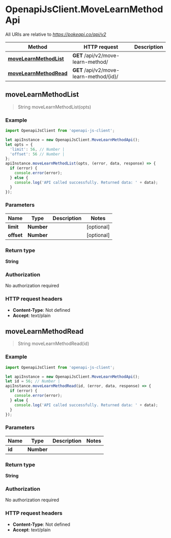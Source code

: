 # OpenapiJsClient.MoveLearnMethodApi

All URIs are relative to *https://pokeapi.co/api/v2*

Method | HTTP request | Description
------------- | ------------- | -------------
[**moveLearnMethodList**](MoveLearnMethodApi.md#moveLearnMethodList) | **GET** /api/v2/move-learn-method/ | 
[**moveLearnMethodRead**](MoveLearnMethodApi.md#moveLearnMethodRead) | **GET** /api/v2/move-learn-method/{id}/ | 



## moveLearnMethodList

> String moveLearnMethodList(opts)



### Example

```javascript
import OpenapiJsClient from 'openapi-js-client';

let apiInstance = new OpenapiJsClient.MoveLearnMethodApi();
let opts = {
  'limit': 56, // Number | 
  'offset': 56 // Number | 
};
apiInstance.moveLearnMethodList(opts, (error, data, response) => {
  if (error) {
    console.error(error);
  } else {
    console.log('API called successfully. Returned data: ' + data);
  }
});
```

### Parameters


Name | Type | Description  | Notes
------------- | ------------- | ------------- | -------------
 **limit** | **Number**|  | [optional] 
 **offset** | **Number**|  | [optional] 

### Return type

**String**

### Authorization

No authorization required

### HTTP request headers

- **Content-Type**: Not defined
- **Accept**: text/plain


## moveLearnMethodRead

> String moveLearnMethodRead(id)



### Example

```javascript
import OpenapiJsClient from 'openapi-js-client';

let apiInstance = new OpenapiJsClient.MoveLearnMethodApi();
let id = 56; // Number | 
apiInstance.moveLearnMethodRead(id, (error, data, response) => {
  if (error) {
    console.error(error);
  } else {
    console.log('API called successfully. Returned data: ' + data);
  }
});
```

### Parameters


Name | Type | Description  | Notes
------------- | ------------- | ------------- | -------------
 **id** | **Number**|  | 

### Return type

**String**

### Authorization

No authorization required

### HTTP request headers

- **Content-Type**: Not defined
- **Accept**: text/plain

